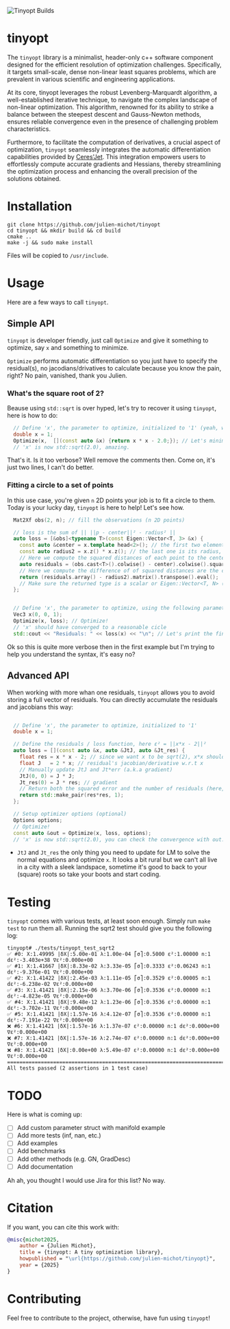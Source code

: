 ![Tinyopt Builds](https://github.com/julien-michot/tinyopt/actions/workflows/build.yml/badge.svg)

# tinyopt

The `tinyopt` library is a minimalist, header-only c++ software component designed for the efficient resolution of optimization challenges. Specifically, it targets small-scale, dense non-linear least squares problems, which are prevalent in various scientific and engineering applications.

At its core, tinyopt leverages the robust Levenberg-Marquardt algorithm, a well-established iterative technique, to navigate the complex landscape of non-linear optimization. This algorithm, renowned for its ability to strike a balance between the steepest descent and Gauss-Newton methods, ensures reliable convergence even in the presence of challenging problem characteristics.

Furthermore, to facilitate the computation of derivatives, a crucial aspect of optimization, `tinyopt` seamlessly integrates the automatic differentiation capabilities provided by [Ceres'Jet](https://github.com/ceres-solver/ceres-solver). This integration empowers users to effortlessly compute accurate gradients and Hessians, thereby streamlining the optimization process and enhancing the overall precision of the solutions obtained.

# Installation

```shell
git clone https://github.com/julien-michot/tinyopt
cd tinyopt && mkdir build && cd build
cmake ..
make -j && sudo make install
```

Files will be copied to `/usr/include`.

# Usage

Here are a few ways to call `tinyopt`.

## Simple API

`tinyopt` is developer friendly, just call `Optimize` and give it something to optimize, say `x` and something to minimize.

`Optimize` performs automatic differentiation so you just have to specify the residual(s), no jacodians/drivatives to calculate because you know the pain, right? No pain, vanished, thank you Julien.

### What's the square root of 2?
Beause using `std::sqrt` is over hyped, let's try to recover it using `tinyopt`, here is how to do:

```cpp
  // Define 'x', the parameter to optimize, initialized to '1' (yeah, who doesn't like 1?)
  double x = 1;
  Optimize(x,  [](const auto &x) {return x * x - 2.0;}); // Let's minimize ε = x*x - 2
  // 'x' is now std::sqrt(2.0), amazing.
```
That's it. Is it too verbose? Well remove the comments then. Come on, it's just two lines, I can't do better.

### Fitting a circle to a set of points
In this use case, you're given `n` 2D points your job is to fit a circle to them.
Today is your lucky day, `tinyopt` is here to help! Let's see how.

```cpp
  Mat2Xf obs(2, n); // fill the observations (n 2D points)

  // loss is the sum of || ||p - center||² - radius² ||
  auto loss = [&obs]<typename T>(const Eigen::Vector<T, 3> &x) {
    const auto &center = x.template head<2>(); // the first two elements are the cicle position
    const auto radius2 = x.z() * x.z(); // the last one is its radius, taking the square to avoid a sqrt later on
    // Here we compute the squared distances of each point to the center
    auto residuals = (obs.cast<T>().colwise() - center).colwise().squaredNorm();
    // Here we compute the difference of of squared distances are the circle's squared radius
    return (residuals.array() - radius2).matrix().transpose().eval();
    // Make sure the returned type is a scalar or Eigen::Vector<T, N> (thus the .eval())
  };


  // Define 'x', the parameter to optimize, using the following parametrization: x = {center (x, y), radius}
  Vec3 x(0, 0, 1);
  Optimize(x, loss); // Optimize!
  // 'x' should have converged to a reasonable cicle
  std::cout << "Residuals: " << loss(x) << "\n"; // Let's print the final residuals
```

Ok so this is quite more verbose then in the first example but I'm trying to help you understand the syntax, it's easy no?

## Advanced API

When working with more whan one residuals, `tinyopt` allows you to avoid storing a full vector of residuals.
You can directly accumulate the residuals and jacobians this way:

```cpp

  // Define 'x', the parameter to optimize, initialized to '1'
  double x = 1;

  // Define the residuals / loss function, here ε² = ||x*x - 2||²
  auto loss = [](const auto &x, auto &JtJ, auto &Jt_res) {
    float res = x * x - 2; // since we want x to be sqrt(2), x*x should be 2
    float J   = 2 * x; // residual's jacobian/derivative w.r.t x
    // Manually update JtJ and Jt*err (a.k.a gradient)
    JtJ(0, 0) = J * J;
    Jt_res(0) = J * res; // gradient
    // Return both the squared error and the number of residuals (here, we have only one)
    return std::make_pair(res*res, 1);
  };

  // Setup optimizer options (optional)
  Options options;
  // Optimize!
  const auto &out = Optimize(x, loss, options);
  // 'x' is now std::sqrt(2.0), you can check the convergence with out.Converged()
```

* `JtJ` and `Jt_res` the only thing you need to update for LM to solve the normal equations and optimize `x`.
It looks a bit rural but we can't all live in a city with a sleek landspace, sometime it's good to back to your (square) roots so take your boots and start coding.

# Testing

`tinyopt` comes with various tests, at least soon enough. Simply run `make test` to run them all.
Running the sqrt2 test should give you the following log:

```shell
tinyopt# ./tests/tinyopt_test_sqrt2
✅ #0: X:1.49995 |δX|:5.00e-01 λ:1.00e-04 ⎡σ⎤:0.5000 ε²:1.00000 n:1 dε²:-3.403e+38 ∇ε²:0.000e+00
✅ #1: X:1.41667 |δX|:8.33e-02 λ:3.33e-05 ⎡σ⎤:0.3333 ε²:0.06243 n:1 dε²:-9.376e-01 ∇ε²:0.000e+00
✅ #2: X:1.41422 |δX|:2.45e-03 λ:1.11e-05 ⎡σ⎤:0.3529 ε²:0.00005 n:1 dε²:-6.238e-02 ∇ε²:0.000e+00
✅ #3: X:1.41421 |δX|:2.15e-06 λ:3.70e-06 ⎡σ⎤:0.3536 ε²:0.00000 n:1 dε²:-4.823e-05 ∇ε²:0.000e+00
✅ #4: X:1.41421 |δX|:9.48e-12 λ:1.23e-06 ⎡σ⎤:0.3536 ε²:0.00000 n:1 dε²:-3.702e-11 ∇ε²:0.000e+00
✅ #5: X:1.41421 |δX|:1.57e-16 λ:4.12e-07 ⎡σ⎤:0.3536 ε²:0.00000 n:1 dε²:-7.191e-22 ∇ε²:0.000e+00
❌ #6: X:1.41421 |δX|:1.57e-16 λ:1.37e-07 ε²:0.00000 n:1 dε²:0.000e+00 ∇ε²:0.000e+00
❌ #7: X:1.41421 |δX|:1.57e-16 λ:2.74e-07 ε²:0.00000 n:1 dε²:0.000e+00 ∇ε²:0.000e+00
❌ #8: X:1.41421 |δX|:0.00e+00 λ:5.49e-07 ε²:0.00000 n:1 dε²:0.000e+00 ∇ε²:0.000e+00
===============================================================================
All tests passed (2 assertions in 1 test case)
```


# TODO

Here is what is coming up:

- [ ] Add custom parameter struct with manifold example
- [ ] Add more tests (inf, nan, etc.)
- [ ] Add examples
- [ ] Add benchmarks
- [ ] Add other methods (e.g. GN, GradDesc)
- [ ] Add documentation

Ah ah, you thought I would use Jira for this list? No way.

# Citation

If you want, you can cite this work with:

```bibtex
@misc{michot2025,
    author = {Julien Michot},
    title = {tinyopt: A tiny optimization library},
    howpublished = "\url{https://github.com/julien-michot/tinyopt}",
    year = {2025}
}
```

# Contributing
Feel free to contribute to the project, otherwise, have fun using `tinyopt`!